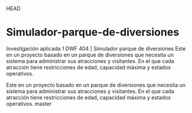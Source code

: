 HEAD
# Simulador-parque-de-diversiones
Investigación aplicada 1 DWF 404 | Simulador parque de diversiones
Este en un proyecto basado en un parque de diversiones que necesita un sistema para administrar sus atracciones y visitantes.
En el que cada atracción tiene restricciones de edad, capacidad máxima y estados operativos.


Este en un proyecto basado en un parque de diversiones que necesita un sistema para administrar sus atracciones y visitantes. 
En el que cada atracción tiene restricciones de edad, capacidad máxima y estados operativos.
master
